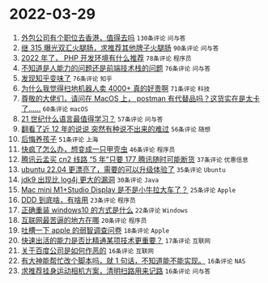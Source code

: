 # 2022-03-29

1. [外包公司有个职位去香港，值得去吗](https://www.v2ex.com/t/843541) `130条评论` `问与答`
1. [继 315 曝光双汇火腿肠，求推荐其他牌子火腿肠](https://www.v2ex.com/t/843531) `90条评论` `问与答`
1. [2022 年了， PHP 开发环境有什么推荐](https://www.v2ex.com/t/843525) `78条评论` `程序员`
1. [不知道是人能力的问题还是前端技术栈的问题](https://www.v2ex.com/t/843599) `76条评论` `问与答`
1. [发现知乎变味了](https://www.v2ex.com/t/843603) `76条评论` `知乎`
1. [为什么我觉得扫地机器人卖 4000+ 真的好贵啊](https://www.v2ex.com/t/843546) `71条评论` `科技`
1. [尊敬的大佬们，请问在 MacOS 上， postman 有代替品吗？这货实在是太卡了……](https://www.v2ex.com/t/843621) `60条评论` `macOS`
1. [21 世纪什么语言最值得学习？](https://www.v2ex.com/t/843536) `57条评论` `问与答`
1. [翻看了近 12 年的说说 突然有种说不出来的难过](https://www.v2ex.com/t/843534) `56条评论` `随想`
1. [后悔养孩子](https://www.v2ex.com/t/843699) `51条评论` `上海`
1. [快疯了怎么办，想变成一只甲壳虫](https://www.v2ex.com/t/843529) `46条评论` `程序员`
1. [腾讯云孟买 cn2 线路 “5 年”只要 177 腾讯随时可能断货](https://www.v2ex.com/t/843690) `37条评论` `优惠信息`
1. [ubuntu 22.04 更漂亮了，需要的可以升级体验了](https://www.v2ex.com/t/843663) `35条评论` `Ubuntu`
1. [jdk9 出现比 log4j 更大的漏洞](https://www.v2ex.com/t/843724) `30条评论` `Java`
1. [Mac mini M1+Studio Display 是不是小牛拉大车了？](https://www.v2ex.com/t/843720) `25条评论` `Apple`
1. [DDD 到底啥，有啥用](https://www.v2ex.com/t/843675) `23条评论` `程序员`
1. [正确重装 windows10 的方式是什么](https://www.v2ex.com/t/843591) `22条评论` `Windows`
1. [互联网最苦逼的地方在哪](https://www.v2ex.com/t/843644) `20条评论` `程序员`
1. [吐槽一下 apple 的弱智调查问卷](https://www.v2ex.com/t/843611) `18条评论` `Apple`
1. [快速出活的能力是否比精通某项技术更重要？](https://www.v2ex.com/t/843552) `17条评论` `互联网`
1. [关于百度公司是如何作恶的](https://www.v2ex.com/t/843710) `16条评论` `互联网`
1. [有大神能帮忙改个脚本吗，就 1 句话，不知道能不能实现。](https://www.v2ex.com/t/843560) `16条评论` `NAS`
1. [求推荐挂身运动相机方案，清明扫路用来记路](https://www.v2ex.com/t/843532) `16条评论` `问与答`
